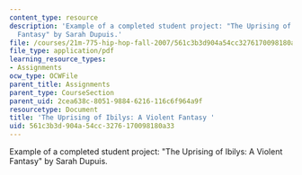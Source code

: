 ```yaml
---
content_type: resource
description: 'Example of a completed student project: "The Uprising of Ibilys: A Violent
  Fantasy" by Sarah Dupuis.'
file: /courses/21m-775-hip-hop-fall-2007/561c3b3d904a54cc3276170098180a33_dupuisfinal.pdf
file_type: application/pdf
learning_resource_types:
- Assignments
ocw_type: OCWFile
parent_title: Assignments
parent_type: CourseSection
parent_uid: 2cea638c-8051-9884-6216-116c6f964a9f
resourcetype: Document
title: 'The Uprising of Ibilys: A Violent Fantasy '
uid: 561c3b3d-904a-54cc-3276-170098180a33
---
```

Example of a completed student project: "The Uprising of Ibilys: A Violent Fantasy" by Sarah Dupuis.

